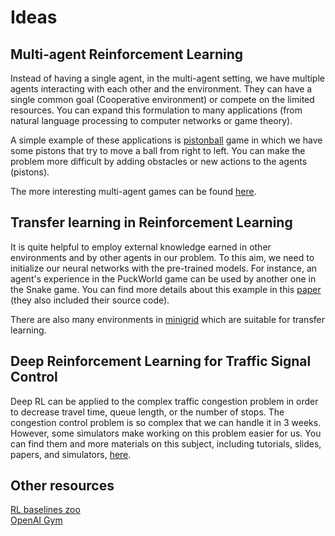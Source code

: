 # Ideas

## Multi-agent Reinforcement Learning

Instead of having a single agent, in the multi-agent setting, we have multiple agents interacting with each other and the environment. They can have a single common goal (Cooperative environment) or compete on the limited resources. You can expand this formulation to many applications (from natural language processing to computer networks or game theory).

A simple example of these applications is [pistonball](https://www.pettingzoo.ml/butterfly/pistonball) game in which we have some pistons that try to move a ball from right to left. You can make the problem more difficult by adding obstacles or new actions to the agents (pistons).

The more interesting multi-agent games can be found [here](https://www.pettingzoo.ml/).

## Transfer learning in Reinforcement Learning

It is quite helpful to employ external knowledge earned in other environments and by other agents in our problem. To this aim, we need to initialize our neural networks with the pre-trained models. For instance, an agent's experience in the PuckWorld game can be used by another one in the Snake game. You can find more details about this example in this [paper](https://web.stanford.edu/class/cs234/past_projects/2017/2017_Asawa_Elamri_Pan_Transfer_Learning_Paper.pdf) (they also included their source code).

There are also many environments in [minigrid](https://github.com/maximecb/gym-minigrid) which are suitable for transfer learning.

## Deep Reinforcement Learning for Traffic Signal Control

Deep RL can be applied to the complex traffic congestion problem in order to decrease travel time, queue length, or the number of stops. The congestion control problem is so complex that we can handle it in 3 weeks. However, some simulators make working on this problem easier for us. You can find them and more materials on this subject, including tutorials, slides, papers, and simulators, [here](https://traffic-signal-control.github.io/#tutorial).

## Other resources

[RL baselines zoo](https://opensourcelibs.com/lib/rl-baselines-zoo)  
[OpenAI Gym](https://opensourcelibs.com/libs/openai-gym)  
